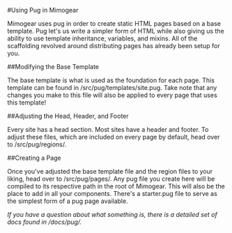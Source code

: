 #Using Pug in Mimogear

Mimogear uses pug in order to create static HTML pages based on a base template. Pug let's us write a simpler form of HTML while also giving us the ability to use template inheritance, variables, and mixins. All of the scaffolding revolved around distributing pages has already been setup for you.

##Modifying the Base Template

The base template is what is used as the foundation for each page. This template can be found in /src/pug/templates/site.pug. Take note that any changes you make to this file will also be applied to every page that uses this template!

##Adjusting the Head, Header, and Footer

Every site has a head section. Most sites have a header and footer. To adjust these files, which are included on every page by default, head over to /src/pug/regions/.

##Creating a Page

Once you've adjusted the base template file and the region files to your liking, head over to /src/pug/pages/. Any pug file you create here will be compiled to its respective path in the root of Mimogear. This will also be the place to add in all your components. There's a starter.pug file to serve as the simplest form of a pug page available.

_If you have a question about what something is, there is a detailed set of docs found in /docs/pug/._
